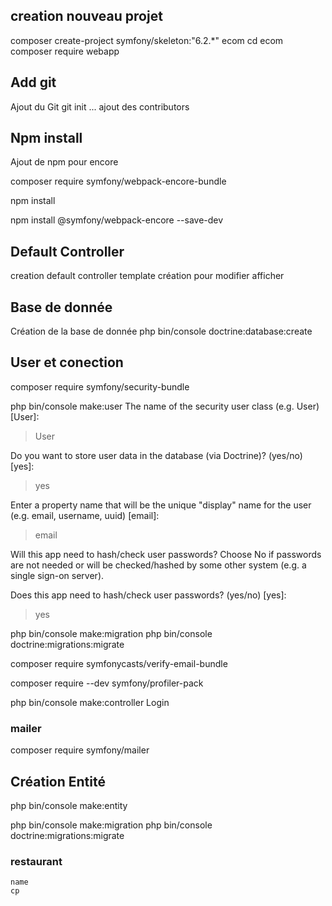 ## creation nouveau projet

composer create-project symfony/skeleton:"6.2.*" ecom
cd ecom
composer require webapp

## Add git

Ajout du Git 
git init ...
ajout des contributors

## Npm install
Ajout de npm pour encore

composer require symfony/webpack-encore-bundle

npm install

npm install @symfony/webpack-encore --save-dev

## Default Controller
creation default controller
template création pour modifier afficher

## Base de donnée

Création de la base de donnée
php bin/console doctrine:database:create

## User et conection

composer require symfony/security-bundle

php bin/console make:user
 The name of the security user class (e.g. User) [User]:
 > User

 Do you want to store user data in the database (via Doctrine)? (yes/no) [yes]:
 > yes

 Enter a property name that will be the unique "display" name for the user (e.g. email, username, uuid) [email]:
 > email

 Will this app need to hash/check user passwords? Choose No if passwords are not needed or will be checked/hashed by some other system (e.g. a single sign-on server).

 Does this app need to hash/check user passwords? (yes/no) [yes]:
 > yes

 php bin/console make:migration
 php bin/console doctrine:migrations:migrate

 composer require symfonycasts/verify-email-bundle

 composer require --dev symfony/profiler-pack

 php bin/console make:controller Login  

 ### mailer 
 composer require symfony/mailer


## Création Entité

php bin/console make:entity


php bin/console make:migration
php bin/console doctrine:migrations:migrate

### restaurant
    name
    cp

